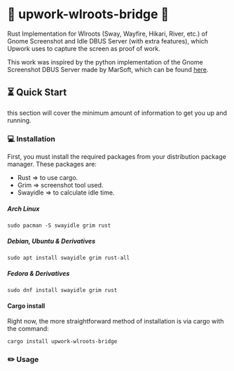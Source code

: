 # :rocket: upwork-wlroots-bridge :rocket:

Rust Implementation for Wlroots (Sway, Wayfire, Hikari, River, etc.) of Gnome
Screenshot and Idle DBUS Server (with extra features), which Upwork uses to capture the screen as
proof of work.

This work was inspired by the python implementation of the Gnome Screenshot DBUS
Server made by MarSoft, which can be found [here](https://github.com/MarSoft/upwork-wayland).

## :hourglass_flowing_sand: Quick Start

this section will cover the minimum amount of information to get you up and
running.

### :computer: Installation

First, you must install the required packages from your distribution package
manager. These packages are:

- Rust => to use cargo.
- Grim => screenshot tool used.
- Swayidle => to calculate idle time.

##### Arch Linux

```
sudo pacman -S swayidle grim rust
```

##### Debian, Ubuntu & Derivatives

```
sudo apt install swayidle grim rust-all
```

##### Fedora & Derivatives

```
sudo dnf install swayidle grim rust
```

#### Cargo install

Right now, the more straightforward method of installation is via cargo with
the command:

```
cargo install upwork-wlroots-bridge
```

### :pencil2: Usage

